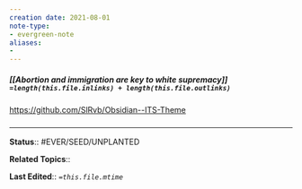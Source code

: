 ```yaml
---
creation date: 2021-08-01
note-type: 
- evergreen-note
aliases:
- 
---
```


##### [[Abortion and immigration are key to white supremacy]] `=length(this.file.inlinks) + length(this.file.outlinks)`

https://github.com/SlRvb/Obsidian--ITS-Theme
### <hr class="footnote"/>

**Status**:: #EVER/SEED/UNPLANTED 

**Related Topics**:: 
	
**Last Edited**:: *`=this.file.mtime`*
